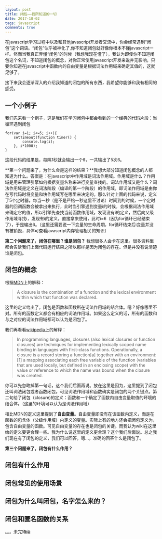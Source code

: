 ```yaml
---
layout: post
title: 闭包——我所知道的一切
date: 2017-10-02
tags: javascript
comments: true
---
```


在javascript学习过程中以及和其他javascript开发者交流中，你会经常遇到“闭包”这个词语。“闭包”似乎被神化了,你不知道闭包就好像你根本不懂javascript一样。然而当我真正弄懂“闭包”的时候（我想我现在懂了），我认为即使你不知道闭包这个名词，不知道闭包的概念，对你正常使用javascript开发来说并无影响，只要你知道在javascript中函数内的自由变量是根据词法作用域来确定其值的，这就足够了。

接下来我会逐渐深入的介绍我知道的闭包的所有东西，我希望你能够和我有相同的感受。

## 一个小例子

我们先来看一个例子，这是我们在学习闭包中都会看到的一个经典的代码片段：当循环遇到闭包

```
for(var i=1; i<=5; i++){
	setTimeout(function timer() {
		console.log(i);
	}, i*1000);
}
```

这段代码的结果是，每隔1秒就会输出一个6，一共输出了5次6。

**第一个问题来了，为什么会是这样的结果？**我想大部分知道闭包概念的人都知道为什么。答案是：在javascript中作用域是词法作用域。作用域是什么？作用域是用来管理引擎如何根据变量名称来进行变量查找的。词法作用域又是什么？词法作用域是定义在词法阶段（编译的第一个阶段）的作用域，即词法作用域是由你在写代码时将变量和块作用域写在哪里来决定的。那么针对上面的代码来说，定义了5个定时器，每当一秒（是不是严格一秒这里不讨论）时间到的时候，一个定时器的回调函数会被拿出来执行，此时当引擎遇到变量i的时候，会根据词法作用域来确定它的值，所以引擎先查找当前函数作用域，发现没有i的定义，然后向父级作用域寻找i，发现有i的定义，直接拿来使用，此时i=6（因为for循环已经结束了），于是输出6。（这里还需要说一下变量的生命周期，for循环结束后i变量并没有被销毁，具体可查看javascript内存管理相关的知识）

**第二个问题来了，闭包在哪里？谁是闭包？** 我想很多人会卡在这里。很多资料里都会告诉我们上面代码运行结果之所以那样是因为闭包的存在。但是并没有说清楚谁是闭包。

## 闭包的概念

根据[MDN](https://developer.mozilla.org/en-US/docs/Web/JavaScript/Closures)上的解释：

> A closure is the combination of a function and the lexical environment within which that function was declared.

这里的定义给出了，闭包是函数和函数所在词法作用域的结合体。嗯？好像哪里不对。所有的函数定义都会有相应的词法作用域。如果这么定义的话，所有的函数和与之对应的词法作用域都可以认为是闭包了。

我们再看看[wikipedia](https://en.wikipedia.org/wiki/Closure_(computer_programming))上的解释：

> In programming languages, closures (also lexical closures or function closures) are techniques for implementing lexically scoped name binding in languages with first-class functions. Operationally, a closure is a record storing a function[a] together with an environment:[1] a mapping associating each free variable of the function (variables that are used locally, but defined in an enclosing scope) with the value or reference to which the name was bound when the closure was created.

你可以先忽略掉第一句话，这个我们后面再说。放在这里是因为，这里提到了闭包还叫词法闭包或者函数闭包，可见词法作用域和函数确实是闭包的两个关键点。第二句给了闭包（closure)的定义：函数和一个确定了函数内自由变量取值的环境的结合体。（这里的环境可以认为是词法作用域）

相比MDN的定义这里提到了**自由变量**。自由变量即没有在该函数内定义，而是在函数的包含体（父级作用域）内定义的变量。实际上有的地方还会把闭包定义为，包含自由变量的函数。可见自由变量的存在也是闭包的关键。而我认为wiki在这里给的定义要更合理一些。我为什么说这里的定义更合理？这个我们后面说。总之我们现在有了闭包的定义，我们可以回答，嗯...，准确的回答什么是闭包了。

**第三个问题来了，闭包有什么作用？**

## 闭包有什么作用

## 闭包常见的使用场景
## 闭包为什么叫闭包，名字怎么来的？
## 闭包和匿名函数的关系

。。。未完待续

